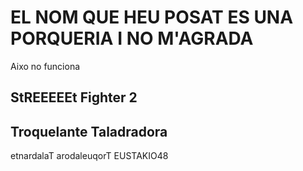 # EL NOM QUE HEU POSAT ES UNA PORQUERIA I NO M'AGRADA
Aixo no funciona
## StREEEEEt Fighter 2
## Troquelante Taladradora

etnardalaT arodaleuqorT
EUSTAKIO48

